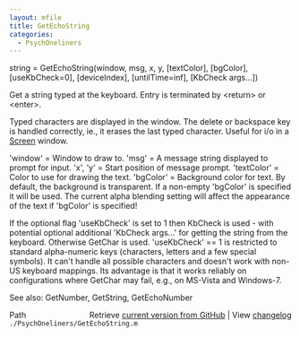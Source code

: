```yaml
---
layout: mfile
title: GetEchoString
categories:
  - PsychOneliners
---
```


string = GetEchoString\(window, msg, x, y, \[textColor\], \[bgColor\], \[useKbCheck=0\], \[deviceIndex\], \[untilTime=inf\], \[KbCheck args...\]\)

Get a string typed at the keyboard. Entry is terminated by <return\> or
<enter\>.

Typed characters are displayed in the window. The delete or backspace key
is handled correctly, ie., it erases the last typed character. Useful for
i/o in a [Screen](/docs/Screen) window.

'window' = Window to draw to. 'msg' = A message string displayed to
prompt for input. 'x', 'y' = Start position of message prompt.
'textColor' = Color to use for drawing the text. 'bgColor' = Background
color for text. By default, the background is transparent. If a non\-empty
'bgColor' is specified it will be used. The current alpha blending
setting will affect the appearance of the text if 'bgColor' is specified\!

If the optional flag 'useKbCheck' is set to 1 then KbCheck is used \- with
potential optional additional 'KbCheck args...' for getting the string
from the keyboard. Otherwise GetChar is used. 'useKbCheck' == 1 is
restricted to standard alpha\-numeric keys \(characters, letters and a few
special symbols\). It can't handle all possible characters and doesn't
work with non\-US keyboard mappings. Its advantage is that it works
reliably on configurations where GetChar may fail, e.g., on MS\-Vista and
Windows\-7.

See also: GetNumber, GetString, GetEchoNumber



<div class="code_header" style="text-align:right;">
  <span style="float:left;">Path&nbsp;&nbsp;</span> <span class="counter">Retrieve <a href=
  "https://raw.github.com/Psychtoolbox-3/Psychtoolbox-3/beta/./PsychOneliners/GetEchoString.m">current version from GitHub</a> | View <a href=
  "https://github.com/Psychtoolbox-3/Psychtoolbox-3/commits/beta/./PsychOneliners/GetEchoString.m">changelog</a></span>
</div>
<div class="code">
  <code>./PsychOneliners/GetEchoString.m</code>
</div>
